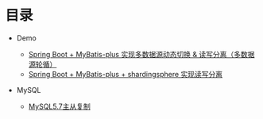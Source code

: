 # 目录


- Demo
    - [Spring Boot + MyBatis-plus 实现多数据源动态切换 & 读写分离（多数据源轮循）](https://github.com/zhu-rundong/blog/issues/3)
    - [Spring Boot + MyBatis-plus + shardingsphere 实现读写分离](https://github.com/zhu-rundong/blog/issues/4)

- MySQL
  
	- [MySQL5.7主从复制](https://github.com/zhu-rundong/blog/issues/2)
        



